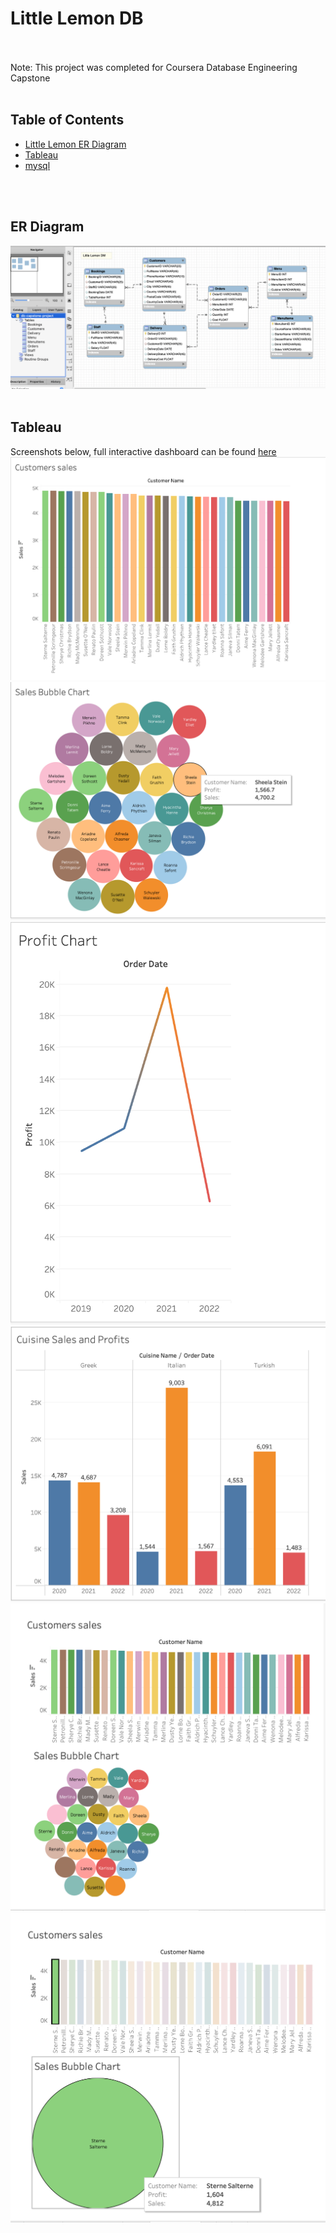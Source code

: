 # Little Lemon DB
<br>
<br>
Note: This project was completed for Coursera Database Engineering Capstone
<br>
<br>

## Table of Contents

* [Little Lemon ER Diagram](#little-lemon-er-diagram)
* [Tableau](#tableau)
* [mysql](#mysql)




<br>
<br>

## <a name="little-lemon-er-diagram"></a>ER Diagram
![Little Lemon ER Diagram](./LittleLemonDM.png)
<br>
<br>
## <a name="tableau"></a>Tableau
Screenshots below, full interactive dashboard can be found [here](https://public.tableau.com/app/profile/katie5957/viz/LittleLemon_17033427347240/Dashboard1?publish=yes)
<br>
![Customer Sales](./Images/Tableau/CustomerSales.png)
![Sales Bubble Chart](./Images/Tableau/SalesBubbleChart.png)
![Profit Chart](./Images/Tableau/ProfitChart.png)
![Cuisine Sales and Profits](./Images/Tableau/CuisineSalesandProfits.png)
![Dashboard with No Filter](./Images/Tableau/DashboardNoFilter.png)
![Dashboard with Filter](./Images/Tableau/DashboardwithFilter.png)


# 

